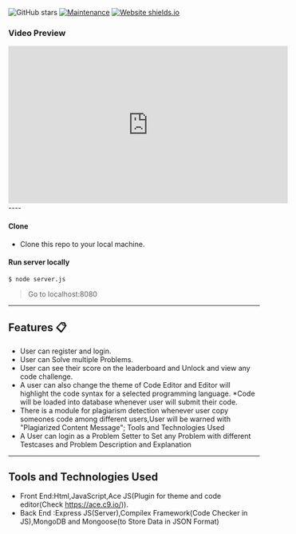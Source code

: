 ![GitHub stars](https://img.shields.io/github/stars/rajaprerak/movie_recommender) 
[![Maintenance](https://img.shields.io/badge/maintained-yes-green.svg)](https://github.com/rajaprerak/movie_recommender/commits/master)
[![Website shields.io](https://img.shields.io/badge/website-up-yellow)](https://awesome-movie-recommender.herokuapp.com/)


### Video Preview
<iframe width="560" height="315" src="https://www.youtube.com/embed/boER86GimaA" title="YouTube video player" frameborder="0" allow="accelerometer; autoplay; clipboard-write; encrypted-media; gyroscope; picture-in-picture" allowfullscreen></iframe>
----

#### Clone

- Clone this repo to your local machine.

#### Run server locally

```shell
$ node server.js
```
> Go to localhost:8080

---
## Features 📋
* User can register and login.
* User can Solve multiple Problems.
* User can see their score on the leaderboard and Unlock and view any code challenge.
* A user can also change the theme of Code Editor and Editor will highlight the code syntax for a selected programming language.
*Code will be loaded into database whenever user will submit their code.
* There is a module for plagiarism detection whenever user copy someones code among different users,User will be warned with "Plagiarized Content Message";
Tools and Technologies Used 
* A User can login as a Problem Setter to Set any Problem with different Testcases and Problem Description and Explanation
---

## Tools and Technologies Used 
* Front End:Html,JavaScript,Ace JS(Plugin for theme and code editor(Check https://ace.c9.io/)).
* Back End :Express JS(Server),Compilex Framework(Code Checker in JS),MongoDB and Mongoose(to Store Data in JSON Format)
     
